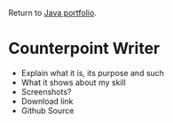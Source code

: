 Return to [Java portfolio](https://master10104.github.io/javaPortfolio.html).

# Counterpoint Writer
* Explain what it is, its purpose and such
* What it shows about my skill
* Screenshots?
* Download link
* Github Source